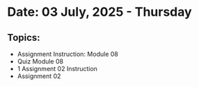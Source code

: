# Date: 03 July, 2025 - Thursday

## Topics:
- Assignment Instruction: Module 08
- Quiz Module 08
- 1 Assignment 02 Instruction
- Assignment 02